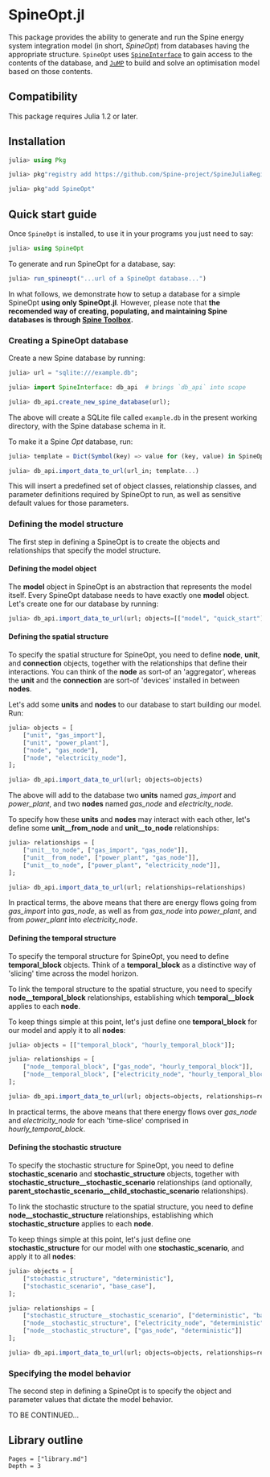 # SpineOpt.jl

This package provides the ability to generate and run the Spine energy system integration model
(in short, *SpineOpt*)
from databases having the appropriate structure.
`SpineOpt` uses [`SpineInterface`](https://github.com/Spine-project/SpineInterface.jl)
to gain access to the contents of the database,
and [`JuMP`](https://github.com/JuliaOpt/JuMP.jl) to build and solve
an optimisation model based on those contents.


## Compatibility

This package requires Julia 1.2 or later.

## Installation

```julia
julia> using Pkg

julia> pkg"registry add https://github.com/Spine-project/SpineJuliaRegistry"

julia> pkg"add SpineOpt"

```

## Quick start guide

Once `SpineOpt` is installed, to use it in your programs you just need to say:

```julia
julia> using SpineOpt
```

To generate and run SpineOpt for a database, say:

```julia
julia> run_spineopt("...url of a SpineOpt database...")
```

In what follows, we demonstrate how to setup a database for a simple SpineOpt
**using only SpineOpt.jl**.
However, please note that
**the recomended way of creating, populating, and maintaining Spine databases is through 
[Spine Toolbox](https://github.com/Spine-project/Spine-Toolbox).**

### Creating a SpineOpt database

Create a new Spine database by running:

```julia
julia> url = "sqlite:///example.db";

julia> import SpineInterface: db_api  # brings `db_api` into scope

julia> db_api.create_new_spine_database(url);
```

The above will create a SQLite file called `example.db` in the present working directory,
with the Spine database schema in it.

To make it a Spine *Opt* database, run:

```julia
julia> template = Dict(Symbol(key) => value for (key, value) in SpineOpt.template);

julia> db_api.import_data_to_url(url_in; template...)
```

This will insert a predefined set of object classes, relationship classes,
and parameter definitions required by SpineOpt to run,
as well as sensitive default values for those parameters.

### Defining the model structure

The first step in defining a SpineOpt is to create the objects and relationships
that specify the model structure.


#### Defining the model object

The **model** object in SpineOpt is an abstraction that represents the model itself.
Every SpineOpt database needs to have exactly one **model** object.
Let's create one for our database by running:

```julia
julia> db_api.import_data_to_url(url; objects=[["model", "quick_start"]])

```

#### Defining the spatial structure

To specify the spatial structure for SpineOpt, you need to define **node**, **unit**, and **connection** objects,
together with the relationships that define their interactions.
You can think of the **node** as sort-of an 'aggregator',
whereas the **unit** and the **connection** are sort-of 'devices' installed in between **nodes**.

Let's add some **units** and **nodes** to our database to start building our model. Run:

```julia
julia> objects = [
	["unit", "gas_import"],
	["unit", "power_plant"],
	["node", "gas_node"],
	["node", "electricity_node"],
];

julia> db_api.import_data_to_url(url; objects=objects)

```

The above will add to the database two **units** named *gas_import* and *power_plant*,
and two **nodes** named *gas_node* and *electricity_node*.

To specify how these **units** and **nodes** may interact with each other,
let's define some **unit__from_node** and **unit__to_node** relationships:

```julia
julia> relationships = [
	["unit__to_node", ["gas_import", "gas_node"]],
	["unit__from_node", ["power_plant", "gas_node"]],
	["unit__to_node", ["power_plant", "electricity_node"]],
];

julia> db_api.import_data_to_url(url; relationships=relationships)

```

In practical terms, the above means that there are energy flows
going from *gas_import* into *gas_node*, as well as from *gas_node* into *power_plant*,
and from *power_plant* into *electricity_node*.


#### Defining the temporal structure

To specify the temporal structure for SpineOpt, you need to define **temporal_block** objects.
Think of a **temporal_block** as a distinctive way of 'slicing' time across the model horizon.

To link the temporal structure to the spatial structure, 
you need to specify **node__temporal_block** relationships,
establishing which **temporal__block** applies to each **node**.

To keep things simple at this point,
let's just define one **temporal_block** for our model and apply it to all **nodes**:

```julia
julia> objects = [["temporal_block", "hourly_temporal_block"]];

julia> relationships = [
	["node__temporal_block", ["gas_node", "hourly_temporal_block"]],
	["node__temporal_block", ["electricity_node", "hourly_temporal_block"]]
];

julia> db_api.import_data_to_url(url; objects=objects, relationships=relationships)

```

In practical terms, the above means that there energy flows over *gas_node* and *electricity_node*
for each 'time-slice' comprised in *hourly\_temporal_block*.



#### Defining the stochastic structure

To specify the stochastic structure for SpineOpt, 
you need to define **stochastic_scenario** and **stochastic_structure** objects,
together with **stochastic\_structure__stochastic\_scenario** relationships
(and optionally, **parent\_stochastic\_scenario__child\_stochastic\_scenario** relationships).

To link the stochastic structure to the spatial structure,
you need to define **node__stochastic_structure** relationships,
establishing which **stochastic_structure** applies to each **node**.

To keep things simple at this point,
let's just define one **stochastic_structure** for our model with one **stochastic_scenario**,
and apply it to all **nodes**:

```julia
julia> objects = [
	["stochastic_structure", "deterministic"],
	["stochastic_scenario", "base_case"],
];

julia> relationships = [
	["stochastic_structure__stochastic_scenario", ["deterministic", "base_case"]],
	["node__stochastic_structure", ["electricity_node", "deterministic"]]
	["node__stochastic_structure", ["gas_node", "deterministic"]]
];

julia> db_api.import_data_to_url(url; objects=objects, relationships=relationships)

```


### Specifying the model behavior

The second step in defining a SpineOpt is to specify the object and parameter values
that dictate the model behavior.

TO BE CONTINUED...


## Library outline

```@contents
Pages = ["library.md"]
Depth = 3
```

